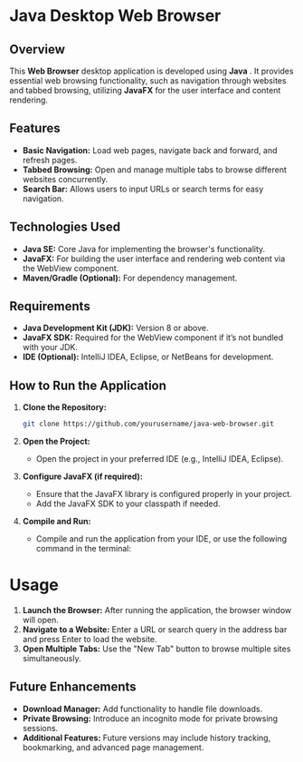 
# Java Desktop Web Browser

## Overview

This **Web Browser** desktop application is developed using **Java** . It provides essential web browsing functionality, such as navigation through websites and tabbed browsing, utilizing **JavaFX** for the user interface and content rendering.

## Features

- **Basic Navigation:** Load web pages, navigate back and forward, and refresh pages.
- **Tabbed Browsing:** Open and manage multiple tabs to browse different websites concurrently.
- **Search Bar:** Allows users to input URLs or search terms for easy navigation.

## Technologies Used

- **Java SE:** Core Java for implementing the browser's functionality.
- **JavaFX:** For building the user interface and rendering web content via the WebView component.
- **Maven/Gradle (Optional):** For dependency management.

## Requirements

- **Java Development Kit (JDK):** Version 8 or above.
- **JavaFX SDK:** Required for the WebView component if it’s not bundled with your JDK.
- **IDE (Optional):** IntelliJ IDEA, Eclipse, or NetBeans for development.

## How to Run the Application

1. **Clone the Repository:**

   ```bash
   git clone https://github.com/yourusername/java-web-browser.git
   ```

2. **Open the Project:**
   - Open the project in your preferred IDE (e.g., IntelliJ IDEA, Eclipse).

3. **Configure JavaFX (if required):**
   - Ensure that the JavaFX library is configured properly in your project.
   - Add the JavaFX SDK to your classpath if needed.

4. **Compile and Run:**
   - Compile and run the application from your IDE, or use the following command in the terminal:
# Usage

1. **Launch the Browser:** After running the application, the browser window will open.
2. **Navigate to a Website:** Enter a URL or search query in the address bar and press Enter to load the website.
3. **Open Multiple Tabs:** Use the "New Tab" button to browse multiple sites simultaneously.

## Future Enhancements

- **Download Manager:** Add functionality to handle file downloads.
- **Private Browsing:** Introduce an incognito mode for private browsing sessions.
- **Additional Features:** Future versions may include history tracking, bookmarking, and advanced page management.



